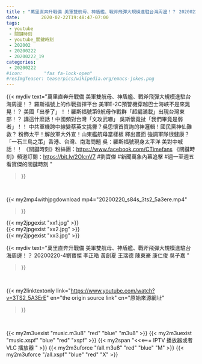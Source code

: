 ```yaml
---
title : "萬里直奔升戰備 美軍雙航母、神盾艦、戰斧飛彈大規模進駐台海周邊！？ 20200220-4劉寶傑 李正皓 黃創夏 王瑞德  陳東豪 康仁俊 吳子嘉 "
date:        2020-02-22T19:48:47-07:00
tags:
 - youtube
 - 關鍵時刻
 - youtube_關鍵時刻
 - 202002
 - 20200222
 - 20200222_19
categories:
 - 20200222
#icon:        "fas fa-lock-open"
#resImgTeaser: teaserpics/wikipedia.org/emacs-jokes.png
---
```


{{< mydiv text="萬里直奔升戰備 美軍雙航母、神盾艦、戰斧飛彈大規模進駐台海周邊！？ 羅斯福號上的作戰指揮平台 美軍E-2C預警機穿越巴士海峽不是來晃晃！？ 美國「出拳了」！！羅斯福號第9航母作戰群「超編滿載」出現台灣東部！？ 講這什麽話！中國頻對台灣「文攻武嚇」 吳斯懷竟扯「我們畢竟是弱者」！！ 中共軍機跨中線變蔡英文挑釁？吳思懷首質詢的神邏輯！國民黨神仙難救？ 粉飾太平！解放軍大外宣！山東艦航母當樣板 釋出畫面 強調軍隊很健康？ 「一石三鳥之策」香港、台灣、南海問題 吳：羅斯福號現身太平洋 美對中喊話！！  《關鍵時刻》粉絲團：https://www.facebook.com/CTimefans 《關鍵時刻》頻道訂閱：https://bit.ly/2OlcnV7  #劉寶傑 #新聞萬象內幕追擊 #週一至週五看寶傑的關鍵時刻 "
>}}
<br>


{{< my2mp4withjpgdownload mp4="20200220_s84s_3ts2_5a3ere.mp4"
>}}

{{< my2jpgexist "xx1.jpg" >}}<br>
{{< my2jpgexist "xx2.jpg" >}}<br>
{{< my2jpgexist "xx3.jpg" >}}<br>



{{< mydiv text="萬里直奔升戰備 美軍雙航母、神盾艦、戰斧飛彈大規模進駐台海周邊！？ 20200220-4劉寶傑 李正皓 黃創夏 王瑞德  陳東豪 康仁俊 吳子嘉 "
>}}
<br>

{{< my2linktextonly link="https://www.youtube.com/watch?v=3TS2_5A3ErE"
en="the origin source link" cn="原始來源網址"
>}}


<br>

{{< my2m3uexist "music.m3u8" "red"  "blue" "m3u8" >}} {{< my2m3uexist "music.xspf" "blue" "red"  "xspf" >}} {{< my2span "<<<=== IPTV 播放器或者 VLC 播放器 " >}} {{< my2m3uforce "/all.m3u8" "red"  "blue" "M" >}} {{< my2m3uforce "/all.xspf" "blue" "red"  "X" >}} 
